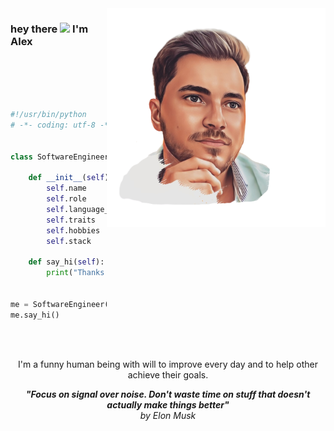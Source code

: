 <img align="right" src="https://raw.githubusercontent.com/ialexreis/adevr/master/ava.png" alt="Illustration of Alex" width=350px />

### hey there <img src="https://media.giphy.com/media/hvRJCLFzcasrR4ia7z/giphy.gif" width="25px"> I'm Alex

<br>
<br>
<br>

```python

#!/usr/bin/python
# -*- coding: utf-8 -*-


class SoftwareEngineer:

    def __init__(self):
        self.name             = "Alexandre Reis"
        self.role             = "Backend Software Engineer"
        self.language_spoken  = ["pt_PT", "en_US", "es_ES"]
        self.traits           = ["helpfull", "funny", "straight-forward"]
        self.hobbies          = ["surf", "gaming", "motorcycles", "music"]
        self.stack            = ["php", "python", "c#", "node.js", "java", "typescript"]

    def say_hi(self):
        print("Thanks for dropping by, hope you find some of my work interesting.")


me = SoftwareEngineer()
me.say_hi()

```
<br>
<br>

<div align=center>

I'm a funny human being with will to improve every day and to help other achieve their goals.

**_"Focus on signal over noise. Don't waste time on stuff that doesn't actually make things better"_** <br> 
_by Elon Musk_



</div>
